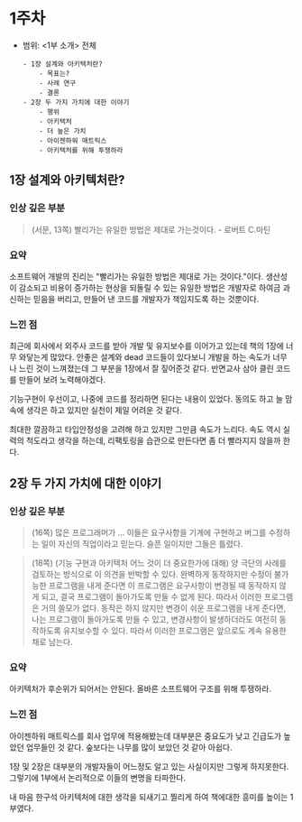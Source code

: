 # 1주차

- 범위: <1부 소개> 전체
  ```
  - 1장 설계와 아키텍처란?
      - 목표는?
      - 사례 연구
      - 결론
  - 2장 두 가지 가치에 대한 이야기
      - 행위
      - 아키텍처
      - 더 높은 가치
      - 아이젠하워 매트릭스
      - 아키텍처를 위해 투쟁하라
  ```

## 1장 설계와 아키텍처란?

### 인상 깊은 부분

> (서문, 13쪽) 빨리가는 유일한 방법은 제대로 가는것이다. - 로버트 C.마틴

### 요약

소프트웨어 개발의 진리는 "빨리가는 유일한 방법은 제대로 가는 것이다."이다. 생산성이 감소되고 비용이 증가하는 현상을 되돌릴 수 있는 유일한 방법은 개발자로 하여금 과신하는 믿음을 버리고, 만들어 낸 코드를 개발자가 책임지도록 하는 것뿐이다.

### 느낀 점

최근에 회사에서 외주사 코드를 받아 개발 및 유지보수를 이어가고 있는데 책의 1장에 너무 와닿는게 많았다. 안좋은 설계와 dead 코드들이 있다보니 개발을 하는 속도가 너무나 느린 것이 느껴졌는데 그 부분을 1장에서 잘 짚어준것 같다. 반면교사 삼아 클린 코드를 만들어 보려 노력해야겠다.

기능구현이 우선이고, 나중에 코드를 정리하면 된다는 내용이 있었다. 동의도 하고 늘 맘속에 생각은 하고 있지만 실천이 제일 어려운 것 같다.

최대한 깔끔하고 타입안정성을 고려해 하고 있지만 그만큼 속도가 느리다. 속도 역시 실력의 척도라고 생각을 하는데, 리팩토링을 습관으로 만든다면 좀 더 빨라지지 않을까 한다.

## 2장 두 가지 가치에 대한 이야기

### 인상 깊은 부분

> (16쪽) 많은 프로그래머가 ... 이들은 요구사항을 기계에 구현하고 버그를 수정하는 일이 자신의 직업이라고 믿는다. 슬픈 일이지만 그들은 틀렸다.

> (18쪽) (기능 구현과 아키텍처 어느 것이 더 중요한가에 대해) 양 극단의 사례를 검토하는 방식으로 이 의견을 반박할 수 있다.
> 완벽하게 동작하지만 수정이 불가능한 프로그램을 내게 준다면 이 프로그램은 요구사항이 변경될 때 동작하지 않게 되고, 결국 프로그램이 돌아가도록 만들 수 없게 된다. 따라서 이러한 프로그램은 거의 쓸모가 없다.
> 동작은 하지 않지만 변경이 쉬운 프로그램을 내게 준다면, 나는 프로그램이 돌아가도록 만들 수 있고, 변경사항이 발생하더라도 여전히 동작하도록 유지보수할 수 있다. 따라서 이러한 프로그램은 앞으로도 계속 유용한 채로 남는다.

### 요약

아키텍처가 후순위가 되어서는 안된다. 올바른 소프트웨어 구조를 위해 투쟁하라.

### 느낀 점

아이젠하워 매트릭스를 회사 업무에 적용해봤는데 대부분은 중요도가 낮고 긴급도가 높았던 업무들인 것 같다. 숲보다는 나무를 많이 보았던 것 같아 아쉽다.

1장 및 2장은 대부분의 개발자들이 어느정도 알고 있는 사실이지만 그렇게 하지못한다. 그렇기에 1부에서 논리적으로 이들의 변명을 타파한다.

내 마음 한구석 아키텍처에 대한 생각을 되새기고 찔리게 하여 책에대한 흥미를 높이는 1부였다.
